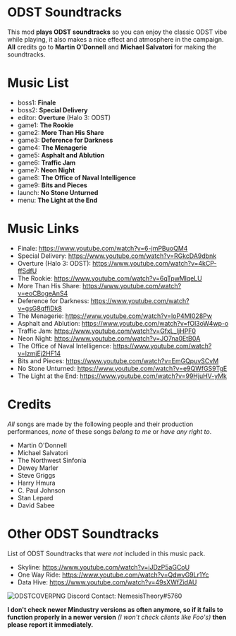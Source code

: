 # ODST Soundtracks
This mod **plays ODST soundtracks** so you can enjoy the classic ODST vibe while playing, it also makes a nice effect and atmosphere in the campaign. **All** credits go to **Martin O'Donnell** and **Michael Salvatori** for making the soundtracks.

# Music List
- boss1: **Finale**
- boss2: **Special Delivery**
- editor: **Overture** (Halo 3: ODST)
- game1: **The Rookie**
- game2: **More Than His Share**
- game3: **Deference for Darkness**
- game4: **The Menagerie**
- game5: **Asphalt and Ablution**
- game6: **Traffic Jam**
- game7: **Neon Night**
- game8: **The Office of Naval Intelligence**
- game9: **Bits and Pieces**
- launch: **No Stone Unturned**
- menu: **The Light at the End**

# Music Links
- Finale: https://www.youtube.com/watch?v=6-jmPBuoQM4
- Special Delivery: https://www.youtube.com/watch?v=RGkcDA9dbnk
- Overture (Halo 3: ODST): https://www.youtube.com/watch?v=4kCP-ffSdfU
- The Rookie: https://www.youtube.com/watch?v=6qTpwMlqeLU
- More Than His Share: https://www.youtube.com/watch?v=eoCBogeAnS4
- Deference for Darkness: https://www.youtube.com/watch?v=gsG8qffiDk8
- The Menagerie: https://www.youtube.com/watch?v=loP4MI028Pw
- Asphalt and Ablution: https://www.youtube.com/watch?v=fOl3oW4wp-o
- Traffic Jam: https://www.youtube.com/watch?v=GfxL_ljHPF0
- Neon Night: https://www.youtube.com/watch?v=JO7na0EtB0A
- The Office of Naval Intelligence: https://www.youtube.com/watch?v=lzmjEj2HF14
- Bits and Pieces: https://www.youtube.com/watch?v=EmGQpuvSCvM
- No Stone Unturned: https://www.youtube.com/watch?v=e9QWfGS9TgE
- The Light at the End: https://www.youtube.com/watch?v=99HjuHV-yMk

# Credits
*All* songs are made by the following people and their production performances, *none* of these songs *belong to me* or *have any right to*.
- Martin O'Donnell
- Michael Salvatori
- The Northwest Sinfonia
- Dewey Marler
- Steve Griggs
- Harry Hmura
- C. Paul Johnson
- Stan Lepard
- David Sabee

# Other ODST Soundtracks
List of ODST Soundtracks that _were not_ included in this music pack.
- Skyline: https://www.youtube.com/watch?v=iJDzP5aGCoU
- One Way Ride: https://www.youtube.com/watch?v=QdwvG9Lr1Yc
- Data Hive: https://www.youtube.com/watch?v=49sXWfZidAU

![ODSTCOVERPNG](https://user-images.githubusercontent.com/89642216/139625324-a7722c90-175c-4d40-85f6-4bd61eb5ba27.png)
Discord Contact: NemesisTheory#5760

**I don't check newer Mindustry versions as often anymore, so if it fails to function properly in a newer version** _(I won't check clients like Foo's)_ **then please report it immediately.**
